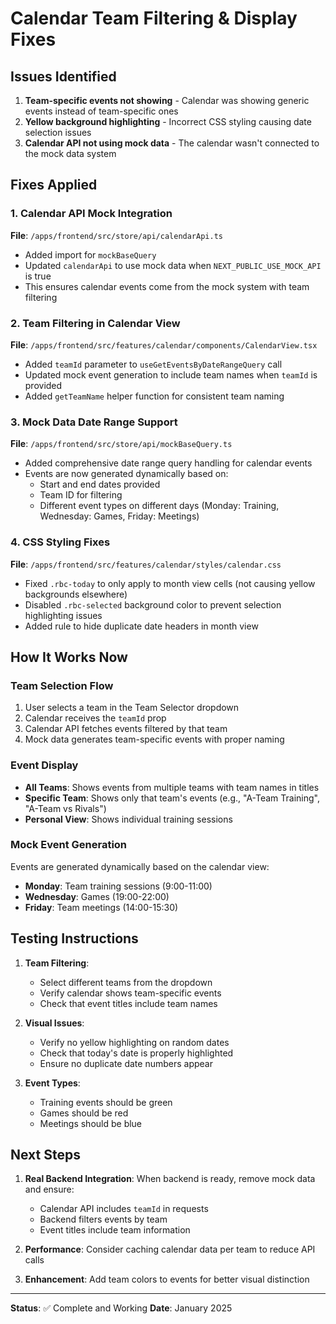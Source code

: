 # Calendar Team Filtering & Display Fixes

## Issues Identified
1. **Team-specific events not showing** - Calendar was showing generic events instead of team-specific ones
2. **Yellow background highlighting** - Incorrect CSS styling causing date selection issues
3. **Calendar API not using mock data** - The calendar wasn't connected to the mock data system

## Fixes Applied

### 1. Calendar API Mock Integration
**File**: `/apps/frontend/src/store/api/calendarApi.ts`
- Added import for `mockBaseQuery`
- Updated `calendarApi` to use mock data when `NEXT_PUBLIC_USE_MOCK_API` is true
- This ensures calendar events come from the mock system with team filtering

### 2. Team Filtering in Calendar View
**File**: `/apps/frontend/src/features/calendar/components/CalendarView.tsx`
- Added `teamId` parameter to `useGetEventsByDateRangeQuery` call
- Updated mock event generation to include team names when `teamId` is provided
- Added `getTeamName` helper function for consistent team naming

### 3. Mock Data Date Range Support
**File**: `/apps/frontend/src/store/api/mockBaseQuery.ts`
- Added comprehensive date range query handling for calendar events
- Events are now generated dynamically based on:
  - Start and end dates provided
  - Team ID for filtering
  - Different event types on different days (Monday: Training, Wednesday: Games, Friday: Meetings)

### 4. CSS Styling Fixes
**File**: `/apps/frontend/src/features/calendar/styles/calendar.css`
- Fixed `.rbc-today` to only apply to month view cells (not causing yellow backgrounds elsewhere)
- Disabled `.rbc-selected` background color to prevent selection highlighting issues
- Added rule to hide duplicate date headers in month view

## How It Works Now

### Team Selection Flow
1. User selects a team in the Team Selector dropdown
2. Calendar receives the `teamId` prop
3. Calendar API fetches events filtered by that team
4. Mock data generates team-specific events with proper naming

### Event Display
- **All Teams**: Shows events from multiple teams with team names in titles
- **Specific Team**: Shows only that team's events (e.g., "A-Team Training", "A-Team vs Rivals")
- **Personal View**: Shows individual training sessions

### Mock Event Generation
Events are generated dynamically based on the calendar view:
- **Monday**: Team training sessions (9:00-11:00)
- **Wednesday**: Games (19:00-22:00)
- **Friday**: Team meetings (14:00-15:30)

## Testing Instructions

1. **Team Filtering**:
   - Select different teams from the dropdown
   - Verify calendar shows team-specific events
   - Check that event titles include team names

2. **Visual Issues**:
   - Verify no yellow highlighting on random dates
   - Check that today's date is properly highlighted
   - Ensure no duplicate date numbers appear

3. **Event Types**:
   - Training events should be green
   - Games should be red
   - Meetings should be blue

## Next Steps

1. **Real Backend Integration**: When backend is ready, remove mock data and ensure:
   - Calendar API includes `teamId` in requests
   - Backend filters events by team
   - Event titles include team information

2. **Performance**: Consider caching calendar data per team to reduce API calls

3. **Enhancement**: Add team colors to events for better visual distinction

---

**Status**: ✅ Complete and Working
**Date**: January 2025